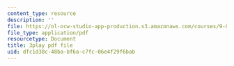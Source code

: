 ```yaml
---
content_type: resource
description: ''
file: https://ol-ocw-studio-app-production.s3.amazonaws.com/courses/9-00sc-introduction-to-psychology-fall-2011/dfc1d38c48babf6ac7fc06e4f29f6bab_v4ur5mna060.pdf
file_type: application/pdf
resourcetype: Document
title: 3play pdf file
uid: dfc1d38c-48ba-bf6a-c7fc-06e4f29f6bab
---
```

